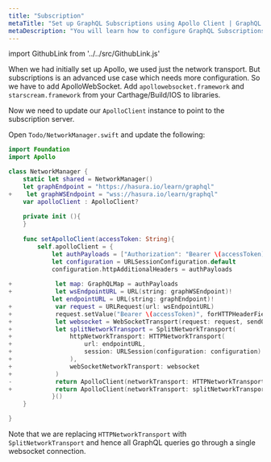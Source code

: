 ```yaml
---
title: "Subscription"
metaTitle: "Set up GraphQL Subscriptions using Apollo Client | GraphQL iOS Apollo Tutorial"
metaDescription: "You will learn how to configure GraphQL Subscriptions using iOS Apollo Client by installing dependencies like apollowebsocket.framework, starscream.framework. This will also have authorization token setup"
---
```


import GithubLink from '../../src/GithubLink.js'

When we had initially set up Apollo, we used just the network transport. But subscriptions is an advanced use case which needs more configuration. So we have to add ApolloWebSocket. Add `apollowebsocket.framework` and `starscream.framework` from your Carthage/Build/IOS to libraries.

Now we need to update our `ApolloClient` instance to point to the subscription server.

Open `Todo/NetworkManager.swift` and update the following:

<GithubLink link="https://github.com/hasura/learn-graphql/blob/master/tutorials/mobile/ios-apollo/app-final/Todo/NetworkManager.swift" text="Todo/NetworkManager.swift" />

```swift
import Foundation
import Apollo

class NetworkManager {
    static let shared = NetworkManager()
    let graphEndpoint = "https://hasura.io/learn/graphql"
+    let graphWSEndpoint = "wss://hasura.io/learn/graphql"
    var apolloClient : ApolloClient?
    
    private init (){
    }
    
    func setApolloClient(accessToken: String){
        self.apolloClient = {
            let authPayloads = ["Authorization": "Bearer \(accessToken)"]
            let configuration = URLSessionConfiguration.default
            configuration.httpAdditionalHeaders = authPayloads
            
+            let map: GraphQLMap = authPayloads
+            let wsEndpointURL = URL(string: graphWSEndpoint)!
            let endpointURL = URL(string: graphEndpoint)!
+            var request = URLRequest(url: wsEndpointURL)
+            request.setValue("Bearer \(accessToken)", forHTTPHeaderField: "Authorization")
+            let websocket = WebSocketTransport(request: request, sendOperationIdentifiers: false, reconnectionInterval: 30000, connectingPayload: map)
+            let splitNetworkTransport = SplitNetworkTransport(
+                httpNetworkTransport: HTTPNetworkTransport(
+                    url: endpointURL,
+                    session: URLSession(configuration: configuration)
+                ),
+                webSocketNetworkTransport: websocket
+            )
-            return ApolloClient(networkTransport: HTTPNetworkTransport(url: endpointURL, configuration: configuration))
+            return ApolloClient(networkTransport: splitNetworkTransport)
            }()
    }

}
```

Note that we are replacing `HTTPNetworkTransport` with `SplitNetworkTransport` and hence all GraphQL queries go through a single websocket connection.
